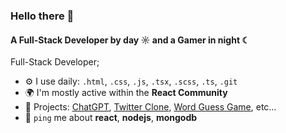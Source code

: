 ### Hello there 👋

#### A Full-Stack Developer by day ☼ and a Gamer in night ☾

Full-Stack Developer;<br>

- ⚙️ I use daily: `.html`, `.css`, `.js`, `.tsx`, `.scss`, `.ts`, `.git`
- 🌍 I'm mostly active within the **React Community**
- 💅 Projects: [ChatGPT](https://chat-gpt-cloned.netlify.app/), [Twitter Clone](https://zwitter.netlify.app/), [Word Guess Game](https://wgmg.netlify.app/), etc…
- 💬 `ping` me about **react**, **nodejs**, **mongodb**
